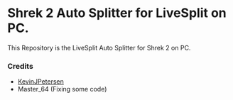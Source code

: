 # Shrek 2 Auto Splitter for LiveSplit on PC.
This Repository is the LiveSplit Auto Splitter for Shrek 2 on PC.

### Credits
- <a href="https://github.com/kevinjpetersen">KevinJPetersen</a>
- Master_64 (Fixing some code)
